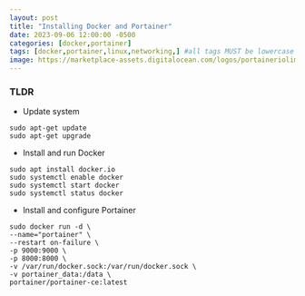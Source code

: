 ```yaml
---
layout: post
title: "Installing Docker and Portainer"
date: 2023-09-06 12:00:00 -0500
categories: [docker,portainer]
tags: [docker,portainer,linux,networking,] #all tags MUST be lowercase
image: https://marketplace-assets.digitalocean.com/logos/portaineriolimit-portainercommuni.svg
---
```


### TLDR
- Update system
``` 
sudo apt-get update
sudo apt-get upgrade
```
- Install and run Docker
```
sudo apt install docker.io
sudo systemctl enable docker
sudo systemctl start docker
sudo systemctl status docker
```
- Install and configure Portainer
```
sudo docker run -d \
--name="portainer" \
--restart on-failure \
-p 9000:9000 \
-p 8000:8000 \
-v /var/run/docker.sock:/var/run/docker.sock \
-v portainer_data:/data \
portainer/portainer-ce:latest
```